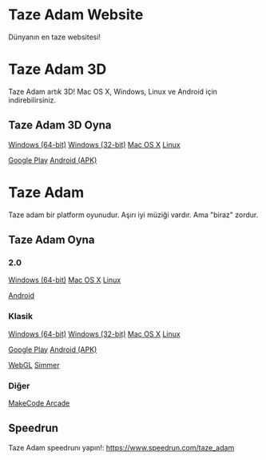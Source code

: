 # Taze Adam Website

Dünyanın en taze websitesi!

# Taze Adam 3D

Taze Adam artık 3D! Mac OS X, Windows, Linux ve Android için indirebilirsiniz.

## Taze Adam 3D Oyna
[Windows (64-bit)](https://www.mediafire.com/file/4zayh09cdtyowsm/TazeAdam3DWindows.zip/file)
[Windows (32-bit)](https://www.mediafire.com/file/xf9tjr740n5lyf3/TazeAdam3D32Windows.zip/file)
[Mac OS X](https://www.mediafire.com/file/8j1kfs05wwa8qn9/Taze_Adam_3D.app.zip/file)
[Linux](https://www.mediafire.com/file/t441iiytcth33nt/LinuxTazeAdam.zip/file)

[Google Play](https://play.google.com/store/apps/details?id=com.SpaceChuck.TAZEADAM3D)
[Android (APK)](https://www.mediafire.com/file/oo2krmrb16otnuo/AndroidAdam3D.apk/file)

# Taze Adam
Taze adam bir platform oyunudur. Aşırı iyi müziği vardır. Ama "biraz" zordur.


## Taze Adam Oyna

### 2.0
[Windows (64-bit)](https://www.mediafire.com/file/hhj3m4hd70emg1t/TazeAdamWndows64.zip/file)
[Mac OS X](https://www.mediafire.com/file/e1mxz3hgalm329s/TazeAdamMacOS.zip/file)
[Linux](https://www.mediafire.com/file/6jx9txppk25s8vq/TazeAdamLinux.zip/file)

[Android](https://www.mediafire.com/file/isl0uwsk4ta823c/AndroidAdam.apk/file)

### Klasik
[Windows (64-bit)](https://github.com/SpaceChuck/taze-adam/raw/gh-pages/TazeAdamWindowsx86_64.zip)
[Windows (32-bit)](https://github.com/SpaceChuck/taze-adam/raw/gh-pages/TazeAdamWindowsx86.zip)
[Mac OS X](https://github.com/SpaceChuck/taze-adam/raw/gh-pages/TazeAdamMacOSX.zip)
[Linux](https://www.mediafire.com/file/opcb419by2k83uf/TazeAdamLinux2D.zip/file)

[Google Play](https://play.google.com/store/apps/details?id=com.SpaceChuck.tazeadam)
[Android (APK)](https://github.com/SpaceChuck/taze-adam/raw/gh-pages/AndroidAdam.apk)

[WebGL](https://spacechuck.github.io/play-taze-adam/)
[Simmer](https://simmer.io/@SpaceChuck/taze-adam)

### Diğer
[MakeCode Arcade](https://makecode.com/_PpwPU0VWuiLa)

## Speedrun

Taze Adam speedrunı yapın!: https://www.speedrun.com/taze_adam

